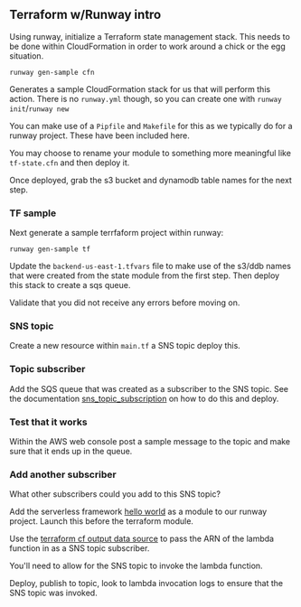 ## Terraform w/Runway intro

Using runway, initialize a Terraform state management stack. This needs to be done within CloudFormation in order to work around a chick or the egg situation.

```
runway gen-sample cfn
```

Generates a sample CloudFormation stack for us that will perform this action. There is no `runway.yml` though, so you can create one with `runway init`/`runway new`

You can make use of a `Pipfile` and `Makefile` for this as we typically do for a runway project. These have been included here.

You may choose to rename your module to something more meaningful like `tf-state.cfn` and then deploy it.

Once deployed, grab the s3 bucket and dynamodb table names for the next step.

### TF sample

Next generate a sample terrfaform project within runway:

```
runway gen-sample tf
```

Update the `backend-us-east-1.tfvars` file to make use of the s3/ddb names that were created from the state module from the first step. Then deploy this stack to create a sqs queue.

Validate that you did not receive any errors before moving on.

### SNS topic

Create a new resource within `main.tf` a SNS topic deploy this.

### Topic subscriber

Add the SQS queue that was created as a subscriber to the SNS topic. See the documentation [sns_topic_subscription](https://registry.terraform.io/providers/hashicorp/aws/latest/docs/resources/sns_topic_subscription) on how to do this and deploy.

### Test that it works

Within the AWS web console post a sample message to the topic and make sure that it ends up in the queue.

### Add another subscriber

What other subscribers could you add to this SNS topic?

Add the serverless framework [hello world](https://bitbucket.org/corpinfo/top-training-material/src/master/serverless-hello-world/serverless.yml) as a module to our runway project. Launch this before the terraform module.

Use the [terraform cf output data source](https://registry.terraform.io/providers/hashicorp/aws/latest/docs/data-sources/cloudformation_export) to pass the ARN of the lambda function in as a SNS topic subscriber.

You'll need to allow for the SNS topic to invoke the lambda function.

Deploy, publish to topic, look to lambda invocation logs to ensure that the SNS topic was invoked.
